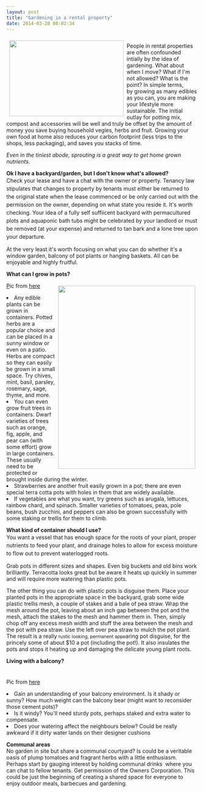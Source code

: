 ```yaml
---
layout: post
title: "Gardening in a rental property"
date: 2014-03-28 08:02:34
---
```


<img alt="" class="imagecache-WYSIWYG_medium wysiwyg_img" src="/sites/default/files/imagecache/WYSIWYG_medium/wysiwyg_images/campaign/images%20%281%29.jpeg" /><img alt="" class="imagecache-WYSIWYG_large wysiwyg_img" src="/sites/default/files/imagecache/WYSIWYG_large/wysiwyg_images/campaign/DSC00131-300x199.jpg" style="width: 300px; height: 199px; margin: 8px; float: left;" />

People in rental properties are often confounded intially by the idea of gardening. What about when I move? What if I'm not allowed? What is the point? In simple terms, by<span> growing as many edibles as you can, you are making your lifestyle more sustainable. The initial outlay for potting mix, compost and accessories will be well and truly be offset by the amount of money you save buying household vegies, herbs and fruit. Growing your own food at home also reduces your carbon footprint (less trips to the shops, less packaging), and saves you stacks of time. </span>

*Even in the tiniest abode, sprouting is a great way to get home grown nutrients.*

**<span>Ok I have a backyard/garden, but I don't know what's allowed?</span>**  
<span style="line-height: 1.5;">Check your lease and have a chat with the owner or property. Tenancy law stipulates that changes to property by tenants must either be returned to the original state when the lease commenced or be only carried out with the permission on the owner, depending on what state you reside it. It's worth checking. Your idea of a fully self suffiicent backyard with permacultured plots and aquaponic bath tubs might be celebrated by your landlord or must be removed (at your expense) and returned to tan bark and a lone tree upon your departure.</span>

At the very least it's worth focusing on what you can do whether it's a window garden, balcony of pot plants or hanging baskets. All can be enjoyable and highly fruitful.

<p class="p2">
  <b>What can I grow in pots?</b>
</p>

<p class="p2">
  <img alt="" class="imagecache-WYSIWYG_large wysiwyg_img" src="/sites/default/files/imagecache/WYSIWYG_large/wysiwyg_images/campaign/df44a17c5187847f85499c97e11ad2fe.jpg" style="width: 360px; height: 480px; margin: 8px; float: right;" />
</p>

<p class="p2">
  <a href="http://www.telegraph.co.uk/gardening/plants/vegetables/allotments/8102987/Balcony-plot-really-pays-off.html">P</a>ic from <a href="http://www.instructables.com/id/VERTICAL-VEGETABLES-quotGrow-upquot-in-a-smal/step6/Add-plants-or-seeds/">here</a>
</p>

<li class="p2">
  <span>Any edible plants can be grown in containers. Potted herbs are a popular choice and can be placed in a sunny window or even on a patio. Herbs are compact so they can easily be grown in a small space. Try chives, mint, basil, parsley, rosemary, sage, thyme, and more.</span>
</li>
<li class="p2">
  You can even grow fruit trees in containers. Dwarf varieties of trees such as orange, fig, apple, and pear can (with some effort) grow in large containers. These usually need to be protected or brought inside during the winter. 
</li>
<li class="p2">
  Strawberries are another fruit easily grown in a pot; there are even special terra cotta pots with holes in them that are widely available. 
</li>
<li class="p2">
  If vegetables are what you want, try greens such as arugala, lettuces, rainbow chard, and spinach. Smaller varieties of tomatoes, peas, pole beans, bush zucchini, and peppers can also be grown successfully with some staking or trellis for them to climb.
</li>

<p class="p2">
  <b>What kind of container should I use?</b><br /> <span style="line-height: 1.5;">You want a vessel that has enough space for the roots of your plant, proper nutrients to feed your plant, and drainage holes to allow for excess moisture to flow out to prevent waterlogged roots.</span>
</p>

<p class="p2">
  Grab pots in different sizes and shapes. Even big buckets and old bins work brilliantly. Terracotta looks great but be aware it heats up quickly in summer and will require more watering than plastic pots. 
</p>

<p class="p2">
  The other thing you can do with plastic pots is disguise them. Place your planted pots in the appropriate space in the backyard, grab some wide plastic trellis mesh, a couple of stakes and a bale of pea straw. Wrap the mesh around the pot, leaving about an inch gap between the pot and the mesh, attach the stakes to the mesh and hammer them in. Then, simply chop off any excess mesh width and stuff the area between the mesh and the pot with pea straw. Use the left over pea straw to mulch the pot plant. The result is a really <span style="font-size:12px;">rustic looking, permanent appe</span>aring pot disguise, for the princely some of about $10 a pot (including the pot!). <span>It also insulates the pots and stops it heating up and damaging the delicate young plant roots. </span>
</p>

<p class="p2">
  <strong>Living with a balcony?</strong>
</p>

<p class="p2">
  <img alt="" class="imagecache-WYSIWYG_large wysiwyg_img" src="/sites/default/files/imagecache/WYSIWYG_large/wysiwyg_images/campaign/Tufnell-Park-Balcony-b17-1.jpg" style="line-height: 1.5; margin: 5px;" />
</p>

<p class="p2">
  Pic from <a href="http://www.telegraph.co.uk/gardening/plants/vegetables/allotments/8102987/Balcony-plot-really-pays-off.html">here</a>
</p>

<li class="p2">
  Gain an understanding of your balcony environment. Is it shady or sunny? How much weight can the balcony bear (might want to reconsider those cement pots)?
</li>
<li class="p2">
  Is it windy? You'll need sturdy pots, perhaps staked and extra water to compensate.
</li>
<li class="p2">
  Does your watering affect the neighbours below? Could be really awkward if it dirty water lands on their designer cushions
</li>

<span><b>Communal areas</b></span>  
<span>No garden in site but share a communal courtyard? Is could be a veritable oasis of plump tomatoes and fragrant herbs with a little enthusiasm. Perhaps start by gauging interest by holding communal drinks  where you can chat to fellow tenants. Get permission of the Owners Corporation. This could be just the beginning of creating a shared space for everyone to enjoy outdoor meals, barbecues and gardening. </span>